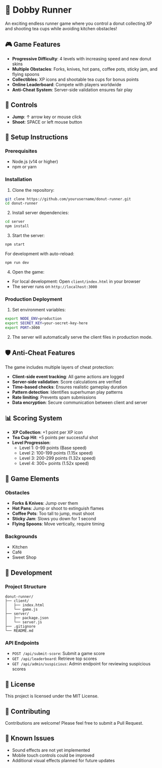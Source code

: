 # 🐶 Dobby Runner

An exciting endless runner game where you control a donut collecting XP and shooting tea cups while avoiding kitchen obstacles!

## 🎮 Game Features

- **Progressive Difficulty**: 4 levels with increasing speed and new donut skins
- **Multiple Obstacles**: Forks, knives, hot pans, coffee pots, sticky jam, and flying spoons
- **Collectibles**: XP icons and shootable tea cups for bonus points
- **Online Leaderboard**: Compete with players worldwide
- **Anti-Cheat System**: Server-side validation ensures fair play

## 🎯 Controls

- **Jump**: ↑ arrow key or mouse click
- **Shoot**: SPACE or left mouse button

## 🚀 Setup Instructions

### Prerequisites
- Node.js (v14 or higher)
- npm or yarn

### Installation

1. Clone the repository:
```bash
git clone https://github.com/yourusername/donut-runner.git
cd donut-runner
```

2. Install server dependencies:
```bash
cd server
npm install
```

3. Start the server:
```bash
npm start
```
For development with auto-reload:
```bash
npm run dev
```

4. Open the game:
- For local development: Open `client/index.html` in your browser
- The server runs on `http://localhost:3000`

### Production Deployment

1. Set environment variables:
```bash
export NODE_ENV=production
export SECRET_KEY=your-secret-key-here
export PORT=3000
```

2. The server will automatically serve the client files in production mode.

## 🛡️ Anti-Cheat Features

The game includes multiple layers of cheat protection:

- **Client-side event tracking**: All game actions are logged
- **Server-side validation**: Score calculations are verified
- **Time-based checks**: Ensures realistic gameplay duration
- **Pattern detection**: Identifies superhuman play patterns
- **Rate limiting**: Prevents spam submissions
- **Data encryption**: Secure communication between client and server

## 📊 Scoring System

- **XP Collection**: +1 point per XP icon
- **Tea Cup Hit**: +5 points per successful shot
- **Level Progression**:
  - Level 1: 0-99 points (Base speed)
  - Level 2: 100-199 points (1.15x speed)
  - Level 3: 200-299 points (1.32x speed)
  - Level 4: 300+ points (1.52x speed)

## 🎨 Game Elements

### Obstacles
- **Forks & Knives**: Jump over them
- **Hot Pans**: Jump or shoot to extinguish flames
- **Coffee Pots**: Too tall to jump, must shoot
- **Sticky Jam**: Slows you down for 1 second
- **Flying Spoons**: Move vertically, require timing

### Backgrounds
- Kitchen
- Café
- Sweet Shop

## 🔧 Development

### Project Structure
```
donut-runner/
├── client/
│   ├── index.html
│   └── game.js
├── server/
│   ├── package.json
│   └── server.js
├── .gitignore
└── README.md
```

### API Endpoints

- `POST /api/submit-score`: Submit a game score
- `GET /api/leaderboard`: Retrieve top scores
- `GET /api/admin/suspicious`: Admin endpoint for reviewing suspicious scores

## 📝 License

This project is licensed under the MIT License.

## 🤝 Contributing

Contributions are welcome! Please feel free to submit a Pull Request.

## 🐛 Known Issues

- Sound effects are not yet implemented
- Mobile touch controls could be improved
- Additional visual effects planned for future updates
